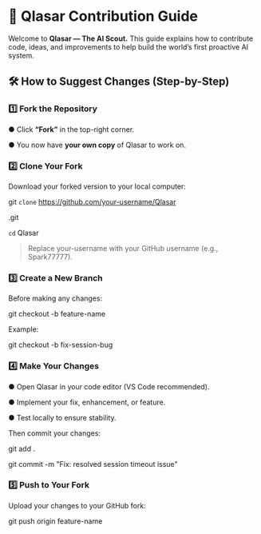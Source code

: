 # 🧩  **Qlasar Contribution Guide**

Welcome to **Qlasar — The AI Scout.**
This guide explains how to contribute code, ideas, and improvements to help build the world’s first proactive AI system.

## 🛠️ How to Suggest Changes (Step-by-Step)

### 1️⃣ Fork the Repository

● Click **“Fork”** in the top-right corner.

● You now have **your own copy** of Qlasar to work on.

### 2️⃣ Clone Your Fork

Download your forked version to your local computer:

git `clone` https://github.com/your-username/Qlasar

.git

`cd` Qlasar

> Replace your-username with your GitHub username (e.g., Spark77777).

### 3️⃣ Create a New Branch

Before making any changes:

git checkout -b feature-name

Example:

git checkout -b fix-session-bug

### 4️⃣ Make Your Changes

● Open Qlasar in your code editor (VS Code recommended).

● Implement your fix, enhancement, or feature.

● Test locally to ensure stability.

Then commit your changes:

git add .

git commit -m "Fix: resolved session timeout issue"

### 5️⃣ Push to Your Fork

Upload your changes to your GitHub fork:

git push origin feature-name




